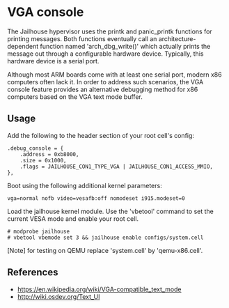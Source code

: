 VGA console
===========

The Jailhouse hypervisor uses the printk and panic_printk functions for
printing messages. Both functions eventually call an architecture-dependent
function named 'arch_dbg_write()' which actually prints the message out
through a configurable hardware device. Typically, this hardware device
is a serial port.

Although most ARM boards come with at least one serial port, modern x86
computers often lack it. In order to address such scenarios, the VGA console
feature provides an alternative debugging method for x86 computers based on
the VGA text mode buffer.


Usage
-----

Add the following to the header section of your root cell's config:

    .debug_console = {
        .address = 0xb8000,
        .size = 0x1000,
        .flags = JAILHOUSE_CON1_TYPE_VGA | JAILHOUSE_CON1_ACCESS_MMIO,
    },

Boot using the following additional kernel parameters:

    vga=normal nofb video=vesafb:off nomodeset i915.modeset=0

Load the jailhouse kernel module. Use the 'vbetool' command to set the
current VESA mode and enable your root cell.

    # modprobe jailhouse
    # vbetool vbemode set 3 && jailhouse enable configs/system.cell

[Note] for testing on QEMU replace 'system.cell' by 'qemu-x86.cell'.


References
----------

- https://en.wikipedia.org/wiki/VGA-compatible_text_mode
- http://wiki.osdev.org/Text_UI

